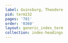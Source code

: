 ```yaml
---
label: Guinsburg, Theodore
pid: term232
pages: '781'
order: '0360'
layout: generic_index_term
collection: index-headings
---
```

